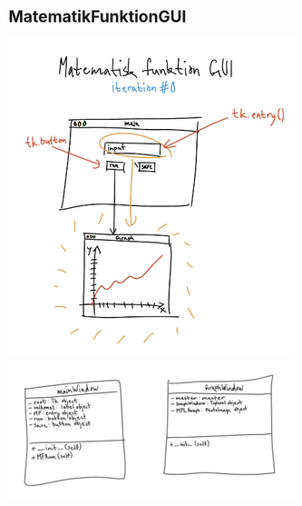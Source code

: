 # MatematikFunktionGUI
![GUI Sketch](Images/GUIsketch%230.jpg)
![UML diagram](Images/UMLdiagram%230.jpg)